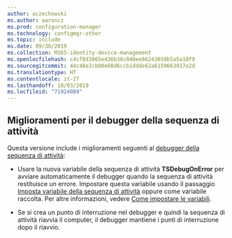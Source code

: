 ```yaml
---
author: aczechowski
ms.author: aaroncz
ms.prod: configuration-manager
ms.technology: configmgr-other
ms.topic: include
ms.date: 09/30/2019
ms.collection: M365-identity-device-management
ms.openlocfilehash: c4cf8d3865e436b38c040ee8624303db5a5a10f9
ms.sourcegitcommit: 44c48e2cb00e60d6ccb1ddde62a6159663917e2d
ms.translationtype: HT
ms.contentlocale: it-IT
ms.lasthandoff: 10/03/2019
ms.locfileid: "71924089"
---
```

## <a name="bkmk_tsdebug"></a> Miglioramenti per il debugger della sequenza di attività

Questa versione include i miglioramenti seguenti al [debugger della sequenza di attività](/sccm/osd/deploy-use/debug-task-sequence):

- Usare la nuova variabile della sequenza di attività **TSDebugOnError** per avviare automaticamente il debugger quando la sequenza di attività restituisce un errore. Impostare questa variabile usando il passaggio [Imposta variabile della sequenza di attività](/sccm/osd/understand/task-sequence-steps#BKMK_SetTaskSequenceVariable) oppure come variabile raccolta.<!-- 5012536 --> Per altre informazioni, vedere [Come impostare le variabili](/sccm/osd/understand/using-task-sequence-variables#bkmk_set).

- Se si crea un punto di interruzione nel debugger e quindi la sequenza di attività riavvia il computer, il debugger mantiene i punti di interruzione dopo il riavvio.<!-- 5012509 -->
